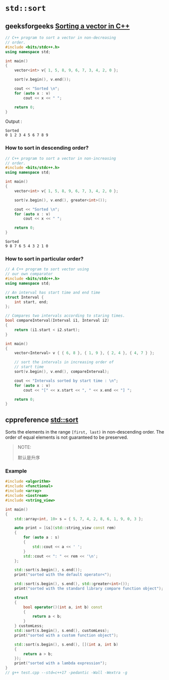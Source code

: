 # `std::sort`

## geeksforgeeks [Sorting a vector in C++](https://www.geeksforgeeks.org/sorting-a-vector-in-c/)

```c++
// C++ program to sort a vector in non-decreasing
// order.
#include <bits/stdc++.h>
using namespace std;

int main()
{
	vector<int> v{ 1, 5, 8, 9, 6, 7, 3, 4, 2, 0 };

	sort(v.begin(), v.end());

	cout << "Sorted \n";
	for (auto x : v)
		cout << x << " ";

	return 0;
}

```

Output :

```
Sorted 
0 1 2 3 4 5 6 7 8 9
```

### **How to sort in descending order?**

```C++
// C++ program to sort a vector in non-increasing
// order.
#include <bits/stdc++.h>
using namespace std;

int main()
{
	vector<int> v{ 1, 5, 8, 9, 6, 7, 3, 4, 2, 0 };

	sort(v.begin(), v.end(), greater<int>());

	cout << "Sorted \n";
	for (auto x : v)
		cout << x << " ";

	return 0;
}

```

```
Sorted 
9 8 7 6 5 4 3 2 1 0 
```



### **How to sort in particular order?**

```c++
// A C++ program to sort vector using
// our own comparator
#include <bits/stdc++.h>
using namespace std;

// An interval has start time and end time
struct Interval {
	int start, end;
};

// Compares two intervals according to staring times.
bool compareInterval(Interval i1, Interval i2)
{
	return (i1.start < i2.start);
}

int main()
{
	vector<Interval> v { { 6, 8 }, { 1, 9 }, { 2, 4 }, { 4, 7 } };

	// sort the intervals in increasing order of
	// start time
	sort(v.begin(), v.end(), compareInterval);

	cout << "Intervals sorted by start time : \n";
	for (auto x : v)
		cout << "[" << x.start << ", " << x.end << "] ";

	return 0;
}

```



## cppreference [std::sort](https://en.cppreference.com/w/cpp/algorithm/sort)

Sorts the elements in the range `[first, last)` in non-descending order. The order of equal elements is not guaranteed to be preserved.

> NOTE:
>
> 默认是升序

### Example

```C++
#include <algorithm>
#include <functional>
#include <array>
#include <iostream>
#include <string_view>

int main()
{
	std::array<int, 10> s = { 5, 7, 4, 2, 8, 6, 1, 9, 0, 3 };

	auto print = [&s](std::string_view const rem)
	{
		for (auto a : s)
		{
			std::cout << a << ' ';
		}
		std::cout << ": " << rem << '\n';
	};

	std::sort(s.begin(), s.end());
	print("sorted with the default operator<");

	std::sort(s.begin(), s.end(), std::greater<int>());
	print("sorted with the standard library compare function object");

	struct
	{
		bool operator()(int a, int b) const
		{
			return a < b;
		}
	} customLess;
	std::sort(s.begin(), s.end(), customLess);
	print("sorted with a custom function object");

	std::sort(s.begin(), s.end(), [](int a, int b)
	{
		return a > b;
	});
	print("sorted with a lambda expression");
}
// g++ test.cpp --std=c++17 -pedantic -Wall -Wextra -g

```


